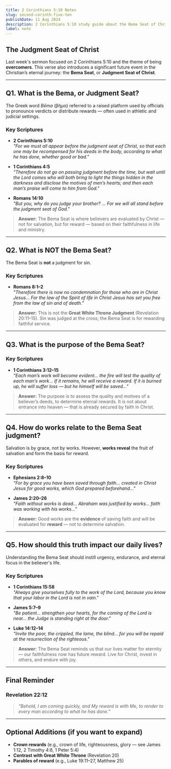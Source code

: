 ```yaml
---
title: 2 Corinthians 5:10 Notes
slug: second-corinth-five-ten
publishDate: 11 Aug 2024
description: 2 Corinthians 5:10 study guide about the Bema Seat of Christ
label: note
---
```


## The Judgment Seat of Christ

Last week's sermon focused on 2 Corinthians 5:10 and the theme of being **overcomers**. This verse also introduces a significant future event in the Christian’s eternal journey: the **Bema Seat**, or **Judgment Seat of Christ**.

---

## Q1. What is the Bema, or Judgment Seat?

The Greek word *Bēma* (βῆμα) referred to a raised platform used by officials to pronounce verdicts or distribute rewards — often used in athletic and judicial settings.

### Key Scriptures

- **2 Corinthians 5:10**  
  *"For we must all appear before the judgment seat of Christ, so that each one may be recompensed for his deeds in the body, according to what he has done, whether good or bad."*

- **1 Corinthians 4:5**  
  *"Therefore do not go on passing judgment before the time, but wait until the Lord comes who will both bring to light the things hidden in the darkness and disclose the motives of men’s hearts; and then each man’s praise will come to him from God."*

- **Romans 14:10**  
  *"But you, why do you judge your brother? ... For we will all stand before the judgment seat of God."*

> **Answer:** The Bema Seat is where believers are evaluated by Christ — not for salvation, but for reward — based on their faithfulness in life and ministry.

---

## Q2. What is **NOT** the Bema Seat?

The Bema Seat is **not** a judgment for sin.

### Key Scriptures

- **Romans 8:1–2**  
  *"Therefore there is now no condemnation for those who are in Christ Jesus... For the law of the Spirit of life in Christ Jesus has set you free from the law of sin and of death."*

> **Answer:** This is not the **Great White Throne Judgment** (Revelation 20:11–15). Sin was judged at the cross; the Bema Seat is for rewarding faithful service.

---

## Q3. What is the **purpose** of the Bema Seat?

### Key Scriptures

- **1 Corinthians 3:12–15**  
  *"Each man’s work will become evident... the fire will test the quality of each man’s work... If it remains, he will receive a reward. If it is burned up, he will suffer loss — but he himself will be saved..."*

> **Answer:** The purpose is to assess the quality and motives of a believer’s deeds, to determine eternal rewards. It is not about entrance into heaven — that is already secured by faith in Christ.

---

## Q4. How do **works** relate to the Bema Seat judgment?

Salvation is by grace, not by works. However, **works reveal** the fruit of salvation and form the basis for reward.

### Key Scriptures

- **Ephesians 2:8–10**  
  *"For by grace you have been saved through faith... created in Christ Jesus for good works, which God prepared beforehand..."*

- **James 2:20–26**  
  *"Faith without works is dead... Abraham was justified by works... faith was working with his works..."*

> **Answer:** Good works are the **evidence** of saving faith and will be evaluated for **reward** — not to determine salvation.

---

## Q5. How should this truth impact our **daily lives**?

Understanding the Bema Seat should instill urgency, endurance, and eternal focus in the believer's life.

### Key Scriptures

- **1 Corinthians 15:58**  
  *"Always give yourselves fully to the work of the Lord, because you know that your labor in the Lord is not in vain."*

- **James 5:7–9**  
  *"Be patient... strengthen your hearts, for the coming of the Lord is near... the Judge is standing right at the door."*

- **Luke 14:12–14**  
  *"Invite the poor, the crippled, the lame, the blind... for you will be repaid at the resurrection of the righteous."*

> **Answer:** The Bema Seat reminds us that our lives matter for eternity — our faithfulness now has future reward. Live for Christ, invest in others, and endure with joy.

---

## Final Reminder

### Revelation 22:12

> *“Behold, I am coming quickly, and My reward is with Me, to render to every man according to what he has done.”*

---

## Optional Additions (if you want to expand)

- **Crown rewards** (e.g., crown of life, righteousness, glory — see James 1:12, 2 Timothy 4:8, 1 Peter 5:4)
- **Contrast with Great White Throne** (Revelation 20)
- **Parables of reward** (e.g., Luke 19:11–27, Matthew 25)

